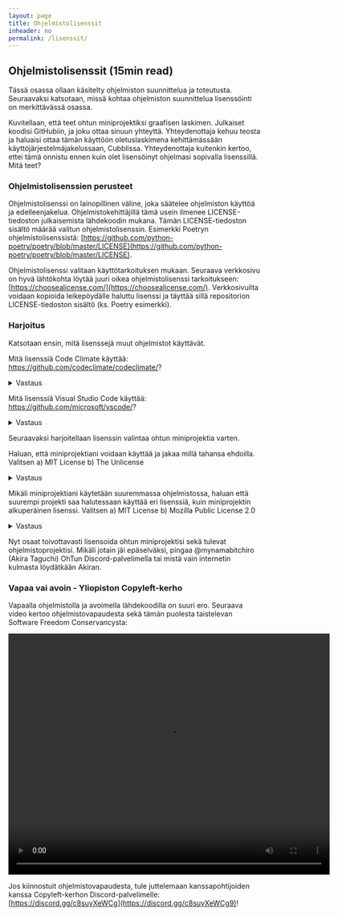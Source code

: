 ```yaml
---
layout: page
title: Ohjelmistolisenssit
inheader: no
permalink: /lisenssit/
---
```


## Ohjelmistolisenssit (15min read)

Tässä osassa ollaan käsitelty ohjelmiston suunnittelua ja toteutusta. Seuraavaksi katsotaan, missä kohtaa ohjelmiston suunnittelua lisenssöinti on merkittävässä osassa.

Kuvitellaan, että teet ohtun miniprojektiksi graafisen laskimen. Julkaiset koodisi GitHubiin, ja joku ottaa sinuun yhteyttä. Yhteydenottaja kehuu teosta ja haluaisi ottaa tämän käyttöön oletuslaskimena kehittämässään käyttöjärjestelmäjakelussaan, Cubblissa. Yhteydenottaja kuitenkin kertoo, ettei tämä onnistu ennen kuin olet lisensöinyt ohjelmasi sopivalla lisenssillä. Mitä teet?

### Ohjelmistolisenssien perusteet
Ohjelmistolisenssi on lainopillinen väline, joka säätelee ohjelmiston käyttöä ja edelleenjakelua. Ohjelmistokehittäjillä tämä usein ilmenee LICENSE-tiedoston julkaisemista lähdekoodin mukana. Tämän LICENSE-tiedoston sisältö määrää valitun ohjelmistolisenssin. Esimerkki Poetryn ohjelmistolisenssistä: [https://github.com/python-poetry/poetry/blob/master/LICENSE](https://github.com/python-poetry/poetry/blob/master/LICENSE).

Ohjelmistolisenssi valitaan käyttötarkoituksen mukaan. Seuraava verkkosivu on hyvä lähtökohta löytää juuri oikea ohjelmistolisenssi tarkoitukseen: [https://choosealicense.com/](https://choosealicense.com/). Verkkosivuilta voidaan kopioida leikepöydälle haluttu lisenssi ja täyttää sillä repositorion LICENSE-tiedoston sisältö (ks. Poetry esimerkki).

### Harjoitus
Katsotaan ensin, mitä lisenssejä muut ohjelmistot käyttävät.

Mitä lisenssiä Code Climate käyttää: <a>https://github.com/codeclimate/codeclimate/</a>?
<details>
	<summary>
		Vastaus
	</summary>
	GNU Affero General Public License v3.0
</details>

Mitä lisenssiä Visual Studio Code käyttää: <a>https://github.com/microsoft/vscode/</a>?
<details>
	<summary>
		Vastaus
	</summary>
		MIT License
</details>

Seuraavaksi harjoitellaan lisenssin valintaa ohtun miniprojektia varten.

Haluan, että miniprojektiani voidaan käyttää ja jakaa millä tahansa ehdoilla. Valitsen a) MIT License b) The Unlicense
<details>
	<summary>
		Vastaus
	</summary>
	b) The Unlicense
</details>

Mikäli miniprojektiani käytetään suuremmassa ohjelmistossa, haluan että suurempi projekti saa halutessaan käyttää eri lisenssiä, kuin miniprojektin alkuperäinen lisenssi. Valitsen a) MIT License b) Mozilla Public License 2.0
<details>
	<summary>
		Vastaus
	</summary>
	b) Mozilla Public License 2.0
</details>

Nyt osaat toivottavasti lisensoida ohtun miniprojektisi sekä tulevat ohjelmistoprojektisi. Mikäli jotain jäi epäselväksi, pingaa @mynamabitchiro (Akira Taguchi) OhTun Discord-palvelimella tai mistä vain internetin kulmasta löydätkään Akiran.


### Vapaa vai avoin - Yliopiston Copyleft-kerho

Vapaalla ohjelmistolla ja avoimella lähdekoodilla on suuri ero. Seuraava video kertoo ohjelmistovapaudesta sekä tämän puolesta taistelevan Software Freedom Conservancysta:

<video width="640" height="480" controls onloadstart="this.volume=0.5">
	<source src="https://de4df61deef78e687eb1-7fe654f62734b2c8c91ba6b5edb21b0b.ssl.cf5.rackcdn.com/sfc-introduction_1080p.mp4" type="video/mp4">
</video>


Jos kiinnostuit ohjelmistovapaudesta, tule juttelemaan kanssapohtijoiden kanssa Copyleft-kerhon Discord-palvelimelle: [https://discord.gg/c8suyXeWCg](https://discord.gg/c8suyXeWCg9)!
